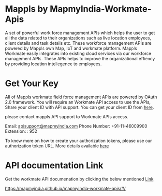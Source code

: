 # Mappls by MapmyIndia-Workmate-Apis
A set of powerful work force management APIs which helps the user to get all the data related to their organizations such as live location employees, client details and task details etc. These workforce management APIs are powered by Mappls own Map, IoT and workmate platform. Mappls Workmate easily integrates into existing cloud services via our workforce management APIs. These APIs helps to improve the organizational effiency by providing location intellegence to employees.

# Get Your Key
All of Mappls workmate field force management APIs are powered by OAuth 2.0 framework. You will require an Workmate API access to use the APIs, Share your client ID with API support. You can get your client ID from [here](https://www.mapmyindia.com/api/dashboard). 

please contact mappls API support to Workmate APIs access. 

Email: apisupport@mapmyindia.com
Phone Number: +91-11-46009900
Extension: : 952


To know more on how to create your authorization tokens, please use our authorization token URL. More details available [here](https://mapmyindia.com/api/advanced-maps/doc/authentication-api.php)


# API documentation Link

Get the workmate API documenation by clicking the below mentioned [Link](https://mapmyindia.github.io/mapmyindia-workmate-apis/#/)

https://mapmyindia.github.io/mapmyindia-workmate-apis/#/
